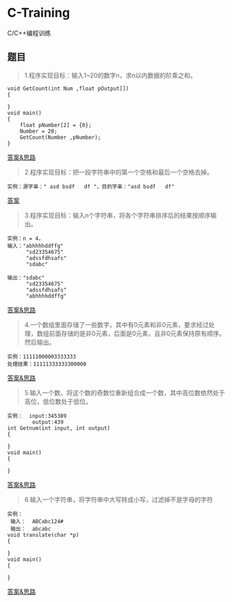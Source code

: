 # C-Training
C/C++编程训练

## 题目
> 1.程序实现目标：输入1~20的数字n，求n以内数据的阶乘之和。
```
void GetCount(int Num ,float pOutput[])
{

}
void main()
{
    float pNumber[2] = {0};
    Number = 20;
    GetCount(Number ,pNumber);
}
```
[答案&思路](./1/Readme.md)

> 2.程序实现目标：把一段字符串中的第一个空格和最后一个空格去掉。
```
实例：源字串：" asd bsdf   df "，目的字串："asd bsdf   df"
```
[答案](./2/Readme.md)

> 3.程序实现目标：输入n个字符串，将各个字符串排序后的结果按顺序输出。
```
实例：n = 4，
输入："abhhhhddffg"
      "sd23354675"
      "adssfdhsafs"
      "sdabc"

输出："sdabc"
      "sd23354675"     
      "adssfdhsafs"
      "abhhhhddffg"
```
[答案&思路](./3/Readme.md)

> 4.一个数组里面存储了一些数字，其中有0元素和非0元素，要求经过处理，数组前面存储的是非0元素，后面是0元素，且非0元素保持原有顺序。然后输出。
```
实例：11111000003333333 
处理结果：11111333333300000
```
[答案&思路](./4/Readme.md)

> 5.输入一个数，将这个数的奇数位重新组合成一个数，其中高位数依然处于高位，低位数处于低位。
```
实例：  input:345389
        output:439
int Getnum(int input, int output)
{

}
void main()
{

}
```
[答案&思路](./5/Readme.md)

> 6.输入一个字符串，将字符串中大写转成小写，过滤掉不是字母的字符
```
实例：
 输入：  ABCabc124#
 输出：  abcabc
void translate(char *p)
{

}
void main()
{

}
```
[答案&思路](./6/Readme.md)
